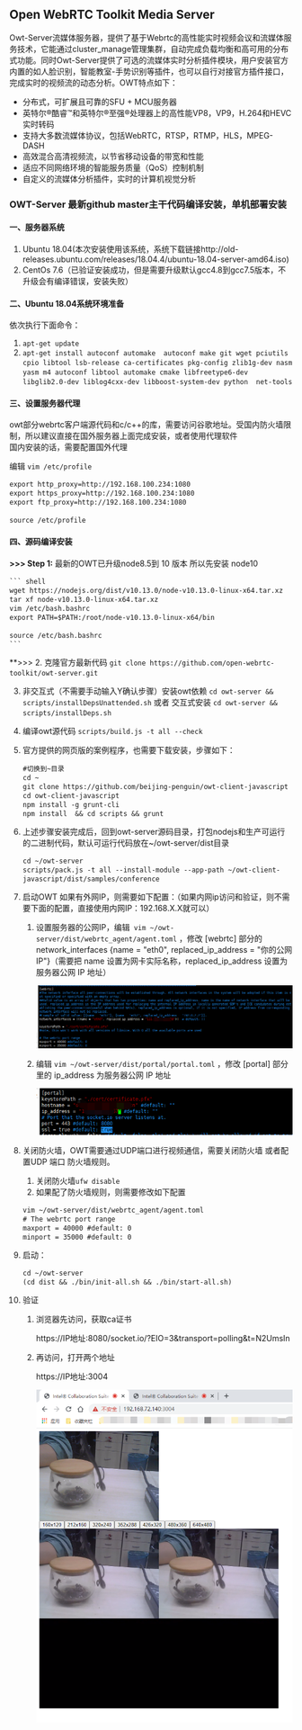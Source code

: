 ## Open WebRTC Toolkit Media Server

Owt-Server流媒体服务器，提供了基于Webrtc的高性能实时视频会议和流媒体服务技术，它能通过cluster_manage管理集群，自动完成负载均衡和高可用的分布式功能。同时Owt-Server提供了可选的流媒体实时分析插件模块，用户安装官方内置的如人脸识别，智能教室-手势识别等插件，也可以自行对接官方插件接口，完成实时的视频流的动态分析。OWT特点如下：

- 分布式，可扩展且可靠的SFU + MCU服务器
- 英特尔®酷睿™和英特尔®至强®处理器上的高性能VP8，VP9，H.264和HEVC实时转码
- 支持大多数流媒体协议，包括WebRTC，RTSP，RTMP，HLS，MPEG-DASH
- 高效混合高清视频流，以节省移动设备的带宽和性能
- 适应不同网络环境的智能服务质量（QoS）控制机制
- 自定义的流媒体分析插件，实时的计算机视觉分析

### OWT-Server 最新github master主干代码编译安装，单机部署安装
#### 一、服务器系统
1. Ubuntu 18.04(本次安装使用该系统，系统下载链接http://old-releases.ubuntu.com/releases/18.04.4/ubuntu-18.04-server-amd64.iso)
2. CentOs 7.6（已验证安装成功，但是需要升级默认gcc4.8到gcc7.5版本，不升级会有编译错误，安装失败）

#### 二、Ubuntu 18.04系统环境准备
依次执行下面命令：
1. `apt-get update`
2. `apt-get install autoconf automake  autoconf make git wget pciutils cpio libtool lsb-release ca-certificates pkg-config zlib1g-dev nasm yasm m4 autoconf libtool automake cmake libfreetype6-dev libglib2.0-dev liblog4cxx-dev libboost-system-dev python  net-tools`  

#### 三、设置服务器代理
owt部分webrtc客户端源代码和c/c++的库，需要访问谷歌地址。受国内防火墙限制，所以建议直接在国外服务器上面完成安装，或者使用代理软件  
国内安装的话，需要配置国外代理 

编辑 `vim /etc/profile` 

``` shell
export http_proxy=http://192.168.100.234:1080 
export https_proxy=http://192.168.100.234:1080 
export ftp_proxy=http://192.168.100.234:1080

source /etc/profile
```
 
#### 四、源码编译安装

**>>> Step 1:** 最新的OWT已升级node8.5到 10 版本 所以先安装 node10  

    ``` shell
    wget https://nodejs.org/dist/v10.13.0/node-v10.13.0-linux-x64.tar.xz
    tar xf node-v10.13.0-linux-x64.tar.xz
    vim /etc/bash.bashrc
    export PATH=$PATH:/root/node-v10.13.0-linux-x64/bin
    
    source /etc/bash.bashrc
    ```

**>>> 2. 克隆官方最新代码 `git clone https://github.com/open-webrtc-toolkit/owt-server.git`

3. 非交互式（不需要手动输入Y确认步骤）安装owt依赖 `cd owt-server && scripts/installDepsUnattended.sh`  或者  交互式安装 `cd owt-server && scripts/installDeps.sh`

4. 编译owt源代码 `scripts/build.js -t all --check`

5. 官方提供的网页版的案例程序，也需要下载安装，步骤如下： 

    ``` shell
    #切换到~目录
    cd ~
    git clone https://github.com/beijing-penguin/owt-client-javascript
    cd owt-client-javascript
    npm install -g grunt-cli
    npm install  && cd scripts && grunt
    ```

6. 上述步骤安装完成后，回到owt-server源码目录，打包nodejs和生产可运行的二进制代码，默认可运行代码放在~/owt-server/dist目录 

    ``` shell
    cd ~/owt-server
    scripts/pack.js -t all --install-module --app-path ~/owt-client-javascript/dist/samples/conference
    ```

7. 启动OWT
如果有外网IP，则需要如下配置：（如果内网ip访问和验证，则不需要下面的配置，直接使用内网IP：192.168.X.X就可以）

    1. 设置服务器的公网IP，编辑` vim ~/owt-server/dist/webrtc_agent/agent.toml` ，修改 [webrtc] 部分的 network_interfaces
        {name = "eth0", replaced_ip_address = "你的公网IP"}（需要把 name 设置为网卡实际名称，replaced_ip_address 设置为服务器公网 IP 地址）
        
        <p align="center"><img  src="../img/1.png" /></p>
    
    2. 编辑 `vim ~/owt-server/dist/portal/portal.toml` ，修改 [portal] 部分里的 ip_address 为服务器公网 IP 地址
        <p align="center"><img  src="../img/2.png" /></p>
        
8. 关闭防火墙，OWT需要通过UDP端口进行视频通信，需要关闭防火墙 或者配置UDP 端口 防火墙规则。

    1. 关闭防火墙`ufw disable`
    2. 如果配了防火墙规则，则需要修改如下配置
    ```
    vim ~/owt-server/dist/webrtc_agent/agent.toml
    # The webrtc port range
    maxport = 40000 #default: 0
    minport = 35000 #default: 0
    ```

9. 启动： 

    ``` shell
    cd ~/owt-server
    (cd dist && ./bin/init-all.sh && ./bin/start-all.sh)
    ```



10. 验证

    1. 浏览器先访问，获取ca证书
        <p>https://IP地址:8080/socket.io/?EIO=3&transport=polling&t=N2UmsIn</p>
    2. 再访问，打开两个地址
        <p>https://IP地址:3004</p>
        <p align="center"><img  src="../img/4.png" /></p>